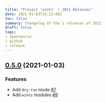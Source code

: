```yaml
---
title: "Project 'wints' | 2021 Releases"
date: 2021-01-03T23:22:08Z
toc: false
summary: Changelog of the 1 releases of 2021
draft: false
tags:
- opensource
- github
- release
---
```

## [0.5.0](https://github.com/rlespinasse/wints/compare/v0.4.0...v0.5.0) (2021-01-03)

### Features

* Add `dry-run` mode [#7](https://github.com/rlespinasse/wints/pull/7)
* Add `wints` modules [#9](https://github.com/rlespinasse/wints/pull/9)

